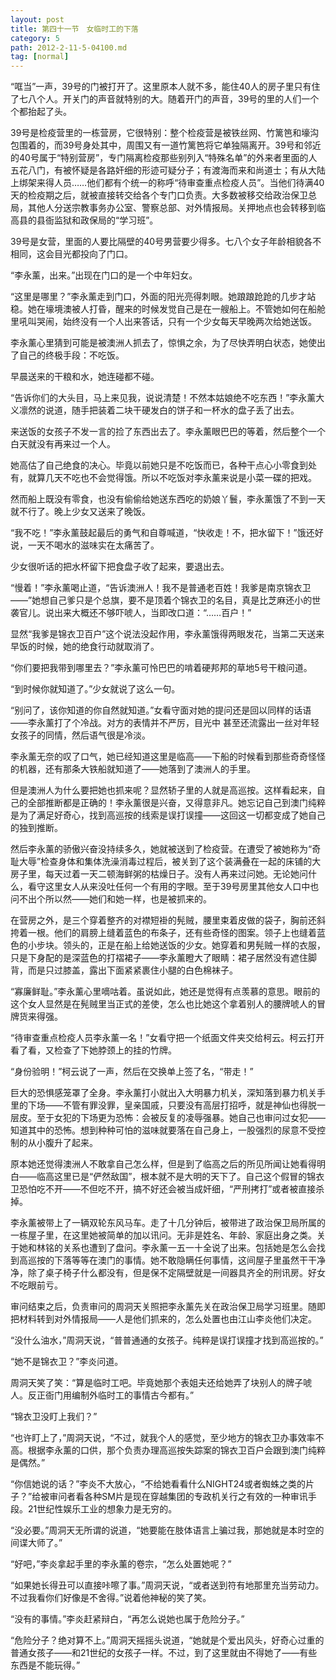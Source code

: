 ```yaml
---
layout: post
title: 第四十一节　女临时工的下落
category: 5
path: 2012-2-11-5-04100.md
tag: [normal]
---
```


“哐当”一声，39号的门被打开了。这里原本人就不多，能住40人的房子里只有住了七八个人。开关门的声音就特别的大。随着开门的声音，39号的里的人们一个个都抬起了头。

39号是检疫营里的一栋营房，它很特别：整个检疫营是被铁丝网、竹篱笆和壕沟包围着的，而39号身处其中，周围又有一道竹篱笆将它单独隔离开。39号和邻近的40号属于“特别营房”，专门隔离检疫那些别列入“特殊名单”的外来者里面的人五花八门，有被怀疑是各路奸细的形迹可疑分子；有渡海而来和尚道士；有从大陆上绑架来得人员……他们都有个统一的称呼“待审查重点检疫人员”。当他们待满40天的检疫期之后，就被直接转交给各个专门口负责。大多数被移交给政治保卫总局，其他人分送宗教事务办公室、警察总部、对外情报局。关押地点也会转移到临高县的县衙监狱和政保局的“学习班”。

39号是女营，里面的人要比隔壁的40号男营要少得多。七八个女子年龄相貌各不相同，这会目光都投向了门口。

“李永薰，出来。”出现在门口的是一个中年妇女。

“这里是哪里？”李永薰走到门口，外面的阳光亮得刺眼。她踉踉跄跄的几步才站稳。她在壕境澳被人打昏，醒来的时候发觉自己是在一艘船上。不管她如何在船舱里吼叫哭闹，始终没有一个人出来答话，只有一个少女每天早晚两次给她送饭。

李永薰心里猜到可能是被澳洲人抓去了，惊惧之余，为了尽快弄明白状态，她使出了自己的终极手段：不吃饭。

早晨送来的干粮和水，她连碰都不碰。

“告诉你们的大头目，马上来见我，说说清楚！不然本姑娘绝不吃东西！”李永薰大义凛然的说道，随手把装着二块干硬发白的饼子和一杯水的盘子丢了出去。

来送饭的女孩子不发一言的捡了东西出去了。李永薰眼巴巴的等着，然后整个一个白天就没有再来过一个人。

她高估了自己绝食的决心。毕竟以前她只是不吃饭而已，各种干点心小零食到处有，就算几天不吃也不会觉得饿。所以不吃饭对李永薰来说是小菜一碟的把戏。

然而船上既没有零食，也没有偷偷给她送东西吃的奶娘丫鬟，李永薰饿了不到一天就不行了。晚上少女又送来了晚饭。

“我不吃！”李永薰鼓起最后的勇气和自尊喊道，“快收走！不，把水留下！”饿还好说，一天不喝水的滋味实在太痛苦了。

少女很听话的把水杯留下把食盘子收了起来，要退出去。

“慢着！”李永薰喝止道，“告诉澳洲人！我不是普通老百姓！我爹是南京锦衣卫――”她想自己爹只是个总旗，要不是顶着个锦衣卫的名目，真是比芝麻还小的世袭官儿。说出来大概还不够吓唬人，当即改口道：“……百户！”

显然“我爹是锦衣卫百户”这个说法没起作用，李永薰饿得两眼发花，当第二天送来早饭的时候，她的绝食行动就取消了。

“你们要把我带到哪里去？”李永薰可怜巴巴的啃着硬邦邦的草地5号干粮问道。

“到时候你就知道了。”少女就说了这么一句。

“别问了，该你知道的你自然就知道。”女看守面对她的提问还是回以同样的话语――李永薰打了个冷战。对方的表情并不严厉，目光中 甚至还流露出一丝对年轻女孩子的同情，然后语气很是冷淡。

李永薰无奈的叹了口气，她已经知道这里是临高――下船的时候看到那些奇奇怪怪的机器，还有那条大铁船就知道了――她落到了澳洲人的手里。

但是澳洲人为什么要把她也抓来呢？显然轿子里的人就是高巡按。这样看起来，自己的全部推断都是正确的！李永薰很是兴奋，又得意非凡。她忘记自己到澳门纯粹是为了满足好奇心，找到高巡按的线索是误打误撞――这回这一切都变成了她自己的独到推断。

然后李永薰的骄傲兴奋没持续多久，她就被送到了检疫营。在遭受了被她称为“奇耻大辱”检查身体和集体洗澡消毒过程后，被关到了这个装满叠在一起的床铺的大房子里，每天过着一天二顿海鲜粥的枯燥日子。没有人再来过问她。无论她问什么，看守这里女人从来没吐任何一个有用的字眼。至于39号房里其他女人口中也问不出个所以然――她们和她一样，也是被抓来的。

在营房之外，是三个穿着整齐的对襟短褂的髡贼，腰里束着皮做的袋子，胸前还斜挎着一根。他们的肩膀上缝着蓝色的布条子，还有些奇怪的图案。领子上也缝着蓝色的小步块。领头的，正是在船上给她送饭的少女。她穿着和男髡贼一样的衣服，只是下身配的是深蓝色的打褶裙子――李永薰瞪大了眼睛：裙子居然没有遮住脚背，而是只过膝盖，露出下面紧紧裹住小腿的白色棉袜子。

“寡廉鲜耻。”李永薰心里嘀咕着。虽说如此，她还是觉得有点羡慕的意思。眼前的这个女人显然是在髡贼里当正式的差使，怎么也比她这个拿着别人的腰牌唬人的冒牌货来得强。

“待审查重点检疫人员李永薰一名！”女看守把一个纸面文件夹交给柯云。柯云打开看了看，又检查了下她脖颈上的挂的竹牌。

“身份验明！”柯云说了一声，然后在交换单上签了名，“带走！”

巨大的恐惧感笼罩了全身。李永薰打小就出入大明暴力机关，深知落到暴力机关手里的下场――不管有罪没罪，皇亲国戚，只要没有高层打招呼，就是神仙也得脱一层皮。至于女犯的下场更为恐怖：会被反复的凌辱强暴。她自己也审问过女犯――知道其中的恐怖。想到种种可怕的滋味就要落在自己身上，一股强烈的尿意不受控制的从小腹升了起来。

原本她还觉得澳洲人不敢拿自己怎么样，但是到了临高之后的所见所闻让她看得明白――临高这里已是“俨然敌国”，根本就不是大明的天下了。自己这个假冒的锦衣卫恐怕吃不开――不但吃不开，搞不好还会被当成奸细，“严刑拷打”或者被直接杀掉。

李永薰被带上了一辆双轮东风马车。走了十几分钟后，被带进了政治保卫局所属的一栋屋子里，在这里她被简单的加以讯问。无非是姓名、年龄、家庭出身之类。关于她和林铭的关系也遭到了盘问。李永薰一五一十全说了出来。包括她是怎么会找到高巡按的下落等等在澳门的事情。她不敢隐瞒任何事情，这间屋子里虽然干干净净，除了桌子椅子什么都没有，但是保不定隔壁就是一间器具齐全的刑讯房。好女不吃眼前亏。

审问结束之后，负责审问的周洞天关照把李永薰先关在政治保卫局学习班里。随即把材料转到对外情报局――人是他们抓来的，怎么处置也由江山李炎他们决定。

“没什么油水，”周洞天说，“普普通通的女孩子。纯粹是误打误撞才找到高巡按的。”

“她不是锦衣卫？”李炎问道。

周洞天笑了笑：“算是临时工吧。毕竟她那个表姐夫还给她弄了块别人的牌子唬人。反正衙门用编制外临时工的事情古今都有。”

“锦衣卫没盯上我们？”

“也许盯上了，”周洞天说，“不过，就我个人的感觉，至少地方的锦衣卫办事效率不高。根据李永薰的口供，那个负责办理高巡按失踪案的锦衣卫百户会跟到澳门纯粹是偶然。”

“你信她说的话？”李炎不大放心，“不给她看看什么NIGHT24或者蜘蛛之类的片子？”给被审问者看各种SM片是现在穿越集团的专政机关行之有效的一种审讯手段。21世纪性娱乐工业的想象力是无穷的。

“没必要。”周洞天无所谓的说道，“她要能在肢体语言上骗过我，那她就是本时空的间谍大师了。”

“好吧，”李炎拿起手里的李永薰的卷宗，“怎么处置她呢？”

“如果她长得丑可以直接咔嚓了事。”周洞天说，“或者送到符有地那里充当劳动力。不过我看你们好像是不舍得。”说着他神秘的笑了笑。

“没有的事情。”李炎赶紧辩白，“再怎么说她也属于危险分子。”

“危险分子？绝对算不上。”周洞天摇摇头说道，“她就是个爱出风头，好奇心过重的普通女孩子――和21世纪的女孩子一样。不过，到了这里就由不得她了――有些东西是不能玩得。”